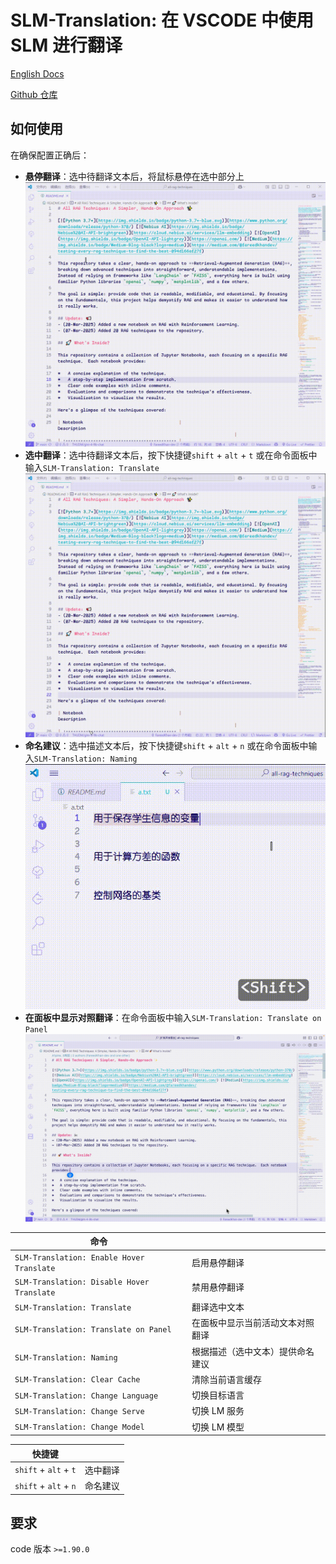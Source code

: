 # SLM-Translation: 在 VSCODE 中使用 SLM 进行翻译

[English Docs](README_EN.md)

[Github 仓库](https://github.com/16-34/SLM-Translation)

## 如何使用

在确保配置正确后：

-   **悬停翻译**：选中待翻译文本后，将鼠标悬停在选中部分上
    ![HoverTranslation](./example/HoverTranslation.gif)
-   **选中翻译**：选中待翻译文本后，按下快捷键`shift` + `alt` + `t` 或在命令面板中输入`SLM-Translation: Translate`
    ![Translation](./example/Translation.gif)
-   **命名建议**：选中描述文本后，按下快捷键`shift` + `alt` + `n` 或在命令面板中输入`SLM-Translation: Naming`
    ![NamingSuggestion](./example/NamingSuggestion.gif)
-   **在面板中显示对照翻译**：在命令面板中输入`SLM-Translation: Translate on Panel`
    ![TranslateOnPanel](./example/TranslateOnPanel.gif)

| 命令                                       |                                  |
| ------------------------------------------ | -------------------------------- |
| `SLM-Translation: Enable Hover Translate`  | 启用悬停翻译                     |
| `SLM-Translation: Disable Hover Translate` | 禁用悬停翻译                     |
| `SLM-Translation: Translate`               | 翻译选中文本                     |
| `SLM-Translation: Translate on Panel`      | 在面板中显示当前活动文本对照翻译 |
| `SLM-Translation: Naming`                  | 根据描述（选中文本）提供命名建议 |
| `SLM-Translation: Clear Cache`             | 清除当前语言缓存                 |
| `SLM-Translation: Change Language`         | 切换目标语言                     |
| `SLM-Translation: Change Serve`            | 切换 LM 服务                     |
| `SLM-Translation: Change Model`            | 切换 LM 模型                     |

| 快捷键                |          |
| --------------------- | -------- |
| `shift` + `alt` + `t` | 选中翻译 |
| `shift` + `alt` + `n` | 命名建议 |

## 要求

code 版本 `>=1.90.0`

